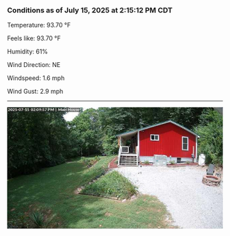 ### Conditions as of July 15, 2025 at 2:15:12 PM CDT 

Temperature: 93.70 &deg;F

Feels like: 93.70 &deg;F

Humidity: 61%

Wind Direction: NE

Windspeed: 1.6 mph

Wind Gust: 2.9 mph

---

<img src="./images/latest.jpeg"/>

